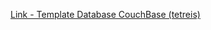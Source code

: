 [Link - Template Database CouchBase (tetreis)](https://github.com/tetreis/zabbix-couchbase-template)
